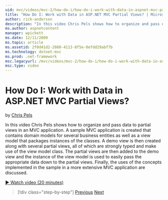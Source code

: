 ```yaml
---
uid: mvc/videos/mvc-2/how-do-i/how-do-i-work-with-data-in-aspnet-mvc-partial-views
title: "How Do I: Work with Data in ASP.NET MVC Partial Views? | Microsoft Docs"
author: rick-anderson
description: "In this video Chris Pels shows how to organize and pass data to partial views in an MVC application. A sample MVC application is created that contains domain..."
ms.author: aspnetcontent
manager: wpickett
ms.date: 12/11/2009
ms.topic: article
ms.assetid: 2f0d41d2-2860-4113-8f5e-0efdd29abf7b
ms.technology: dotnet-mvc
ms.prod: .net-framework
msc.legacyurl: /mvc/videos/mvc-2/how-do-i/how-do-i-work-with-data-in-aspnet-mvc-partial-views
msc.type: video
---
```

How Do I: Work with Data in ASP.NET MVC Partial Views?
====================
by [Chris Pels](https://twitter.com/chrispels)

In this video Chris Pels shows how to organize and pass data to partial views in an MVC application. A sample MVC application is created that contains domain models for several business entities as well as a view model that packages instances of the classes. A demo view is then created along with several partial views, all of which are strongly typed and make use of the view model class. The partial views are then added to the demo view and the instance of the view model is used to easily pass the appropriate data down to the partial views. Finally, the uses of the concepts implemented in the sample in a more extensive MVC application are discussed.

[&#9654; Watch video (20 minutes)](https://channel9.msdn.com/Blogs/ASP-NET-Site-Videos/how-do-i-work-with-data-in-aspnet-mvc-partial-views)

>[!div class="step-by-step"]
[Previous](how-do-i-return-json-formatted-data-for-an-ajax-call-in-an-aspnet-mvc-web-application.md)
[Next](how-do-i-implement-view-models-to-manage-data-for-aspnet-mvc-views.md)
